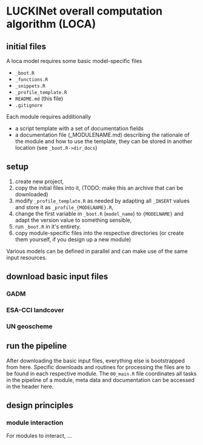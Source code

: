 # LUCKINet overall computation algorithm (LOCA)

## initial files

A loca model requires some basic model-specific files

-   `_boot.R`
-   `_functions.R`
-   `_snippets.R`
-   `_profile_template.R`
-   `README.md` (this file)
-   `.gitignore`

Each module requires additionally

-   a script template with a set of documentation fields
-   a documentation file (\_MODULENAME.md) describing the rationale of the module and how to use the template, they can be stored in another location (see `_boot.R->dir_docs`)

## setup

1.  create new project,
2.  copy the initial files into it, (TODO: make this an archive that can be downloaded)
3.  modify `_profile_template.R` as needed by adapting all `_INSERT` values and store it as `_profile_{MODELNAME}.R`,
4.  change the first variable in `_boot.R` (`model_name`) to `{MODELNAME}` and adapt the version value to something sensible,
5.  run `_boot.R` in it's entirety.
6.  copy module-specific files into the respective directories (or create them yourself, if you design up a new module)

Various models can be defined in parallel and can make use of the same input resources.

## download basic input files

### GADM

### ESA-CCI landcover

### UN geoscheme


## run the pipeline

After downloading the basic input files, everything else is bootstrapped from here. Specific downloads and routines for processing the files are to be found in each respective module. The `00_main.R` file coordinates all tasks in the pipeline of a module, meta data and documentation can be accessed in the header here.

## design principles

### module interaction

For modules to interact, ...
